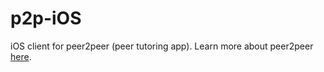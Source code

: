 # p2p-iOS
iOS client for peer2peer (peer tutoring app).
Learn more about peer2peer [here](https://github.com/p2p-app/p2p-about).  
